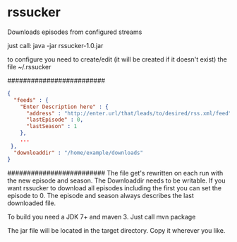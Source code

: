 rssucker
========

Downloads episodes from configured streams

just call:
java -jar rssucker-1.0.jar

to configure you need to create/edit (it will be created if it doesn't exist) the file ~/.rssucker

#########################
```json
{
  "feeds" : {
    "Enter Description here" : {
      "address" : "http://enter.url/that/leads/to/desired/rss.xml/feed",
      "lastEpisode" : 0,
      "lastSeason" : 1
    },
	...
 },
  "downloaddir" : "/home/example/downloads"
}
```
#########################
The file get's rewritten on each run with the new episode and season.
The Downloaddir needs to be writable.
If you want rssucker to download all episodes including the first you can set the episode to 0.
The episode and season always describes the last downloaded file.

To build you need a JDK 7+ and maven 3.
Just call
   mvn package

The jar file will be located in the target directory. Copy it wherever you like.
